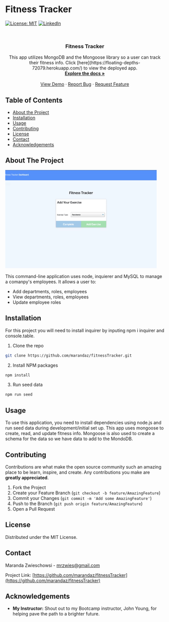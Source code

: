 # Fitness Tracker

[![License: MIT](https://img.shields.io/badge/License-MIT-yellow.svg)](https://opensource.org/licenses/MIT)
[![LinkedIn](https://img.shields.io/badge/-LinkedIn-black.svg?style=flat-square&logo=linkedin&colorB=555)](https://www.linkedin.com/in/maranda-zwieschowski/)

<br />
<p align="center">
  <h3 align="center">Fitness Tracker </h3>

  <p align="center">
    This app utilizes MongoDB and the Mongoose library so a user can track their fitness info. Click [here](https://floating-depths-72079.herokuapp.com/) to view the deployed app.
    <br />
    <a href="https://github.com/marandaz/fitnessTracker"><strong>Explore the docs »</strong></a>
    <br />
    <br />
    <a href="https://github.com/marandaz/fitnessTracker">View Demo</a>
    ·
    <a href="https://github.com/marandaz/fitnessTracker/issues">Report Bug</a>
    ·
    <a href="https://github.com/marandaz/fitnessTracker/issues">Request Feature</a>
  </p>
</p>



## Table of Contents

* [About the Project](#about-the-project) 
* [Installation](#installation)
* [Usage](#usage)
* [Contributing](#contributing)
* [License](#license)
* [Contact](#contact)
* [Acknowledgements](#acknowledgements)


## About The Project
![Fitness Gif](./public/assets/fitness.gif) 


This command-line application uses node, inquierer and MySQL to manage a comanpy's employees. It allows a user to:
* Add departments, roles, employees
* View departments, roles, employees
* Update employee roles

## Installation

For this project you will need to install inquirer by inputing npm i inquirer and console.table.

1. Clone the repo
```sh
git clone https://github.com/marandaz/fitnessTracker.git
```
2. Install NPM packages
```sh
npm install
```
3. Run seed data
```sh
npm run seed
```
 
## Usage
 
To use this application, you need to install dependencies using node.js and run seed data during development/initial set up. This app uses mongoose to create, read, and update fitness info. Mongoose is also used to create a schema for the data so we have data to add to the MondoDB.


## Contributing

Contributions are what make the open source community such an amazing place to be learn, inspire, and create. Any contributions you make are **greatly appreciated**.

1. Fork the Project
2. Create your Feature Branch (`git checkout -b feature/AmazingFeature`)
3. Commit your Changes (`git commit -m 'Add some AmazingFeature'`)
4. Push to the Branch (`git push origin feature/AmazingFeature`)
5. Open a Pull Request


## License

Distributed under the MIT License.

## Contact

Maranda Zwieschowsi - mrzwies@gmail.com

Project Link: [https://github.com/marandaz/fitnessTracker](https://github.com/marandaz/fitnessTracker)

## Acknowledgements

* **My Instructor:** Shout out to my Bootcamp instructor, John Young, for helping pave the path to a brighter future. 